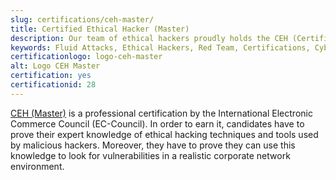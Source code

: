```yaml
---
slug: certifications/ceh-master/
title: Certified Ethical Hacker (Master)
description: Our team of ethical hackers proudly holds the CEH (Certified Ethical Hacker) (Master) certification, among many others.
keywords: Fluid Attacks, Ethical Hackers, Red Team, Certifications, Cybersecurity, Pentesters, Whitehat Hackers, CEH
certificationlogo: logo-ceh-master
alt: Logo CEH Master
certification: yes
certificationid: 28
---
```


[CEH (Master)](https://www.eccouncil.org/programs/certified-ethical-hacker-ceh-master/)
is a professional certification
by the International Electronic Commerce Council (EC-Council).
In order to earn it,
candidates have to prove their expert knowledge
of ethical hacking techniques
and tools used by malicious hackers.
Moreover,
they have to prove they can use this knowledge
to look for vulnerabilities
in a realistic corporate network environment.
